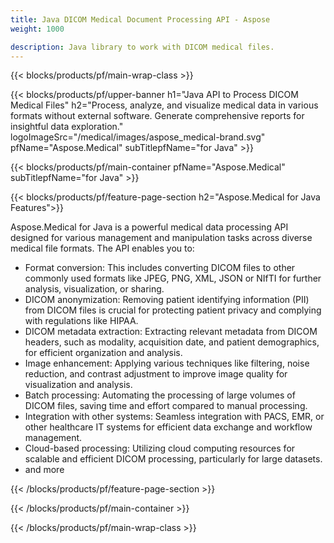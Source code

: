 ```yaml
---
title: Java DICOM Medical Document Processing API - Aspose 
weight: 1000

description: Java library to work with DICOM medical files. 
---
```


{{< blocks/products/pf/main-wrap-class >}}

{{< blocks/products/pf/upper-banner h1="Java API to Process DICOM Medical Files" h2="Process, analyze, and visualize medical data in various formats without external software. Generate comprehensive reports for insightful data exploration." logoImageSrc="/medical/images/aspose_medical-brand.svg" pfName="Aspose.Medical" subTitlepfName="for Java" >}}

{{< blocks/products/pf/main-container pfName="Aspose.Medical" subTitlepfName="for Java" >}}

{{< blocks/products/pf/feature-page-section h2="Aspose.Medical for Java Features">}}

<p>Aspose.Medical for Java is a powerful medical data processing API designed for various management and manipulation tasks across diverse medical file formats. The API enables you to:</p>

<ul>
<li>Format conversion: This includes converting DICOM files to other commonly used formats like JPEG, PNG, XML, JSON or NIfTI for further analysis, visualization, or sharing.</li>
<li>DICOM anonymization: Removing patient identifying information (PII) from DICOM files is crucial for protecting patient privacy and complying with regulations like HIPAA.</li>
<li>DICOM metadata extraction: Extracting relevant metadata from DICOM headers, such as modality, acquisition date, and patient demographics, for efficient organization and analysis.</li>
<li>Image enhancement: Applying various techniques like filtering, noise reduction, and contrast adjustment to improve image quality for visualization and analysis.</li>
<li>Batch processing: Automating the processing of large volumes of DICOM files, saving time and effort compared to manual processing.</li>
<li>Integration with other systems: Seamless integration with PACS, EMR, or other healthcare IT systems for efficient data exchange and workflow management.</li>
<li>Cloud-based processing: Utilizing cloud computing resources for scalable and efficient DICOM processing, particularly for large datasets.</li>
<li>and more</li>
</ul>

{{< /blocks/products/pf/feature-page-section >}}

{{< /blocks/products/pf/main-container >}}

{{< /blocks/products/pf/main-wrap-class >}}